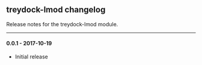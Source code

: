 ## treydock-lmod changelog

Release notes for the treydock-lmod module.

------------------------------------------

#### 0.0.1 - 2017-10-19

* Initial release
